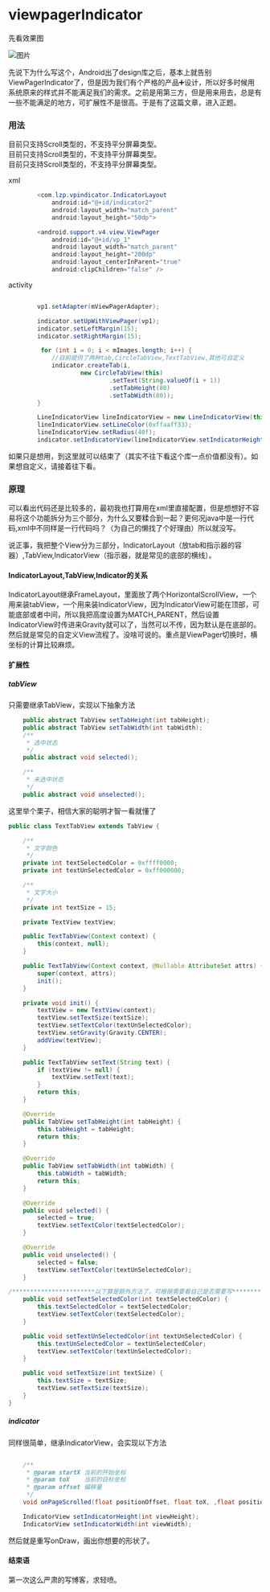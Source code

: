 # viewpagerIndicator

先看效果图

![图片](https://github.com/MoJieBlog/ARouterDemo/blob/master/vpindicator/video/QQ20190312-174647-HD.gif)

先说下为什么写这个，Android出了design库之后，基本上就告别ViewPagerIndicator了，但是因为我们有个严格的产品➕设计，所以好多时候用系统原来的样式并不能满足我们的需求。之前是用第三方，但是用来用去，总是有一些不能满足的地方，可扩展性不是很高。于是有了这篇文章，进入正题。

### 用法
目前只支持Scroll类型的，不支持平分屏幕类型。<br>
目前只支持Scroll类型的，不支持平分屏幕类型。<br>
目前只支持Scroll类型的，不支持平分屏幕类型。<br>

xml
```java
        <com.lzp.vpindicator.IndicatorLayout
            android:id="@+id/indicator2"
            android:layout_width="match_parent"
            android:layout_height="50dp">

        <android.support.v4.view.ViewPager
            android:id="@+id/vp_1"
            android:layout_width="match_parent"
            android:layout_height="200dp"
            android:layout_centerInParent="true"
            android:clipChildren="false" />
```

activity
```java

        vp1.setAdapter(mViewPagerAdapter);

        indicator.setUpWithViewPager(vp1);
        indicator.setLeftMargin(15);
        indicator.setRightMargin(15);

         for (int i = 0; i < mImages.length; i++) {
            //目前提供了两种tab,CircleTabView,TextTabView,其他可自定义
            indicator.createTab(i,
                    new CircleTabView(this)
                            .setText(String.valueOf(i + 1))
                            .setTabHeight(80)
                            .setTabWidth(80));
        }

        LineIndicatorView lineIndicatorView = new LineIndicatorView(this);
        lineIndicatorView.setLineColor(0xffaaff33);
        lineIndicatorView.setRadius(40f);
        indicator.setIndicatorView(lineIndicatorView.setIndicatorHeight(80).setIndicatorWidth(80), Gravity.CENTER);
```
如果只是想用，到这里就可以结束了（其实不往下看这个库一点价值都没有）。如果想自定义，请接着往下看。

### 原理
可以看出代码还是比较多的，最初我也打算用在xml里直接配置，但是想想好不容易将这个功能拆分为三个部分，为什么又要糅合到一起？更何况java中是一行代码,xml中不同样是一行代码吗？（为自己的懒找了个好理由）所以就没写。

说正事，我把整个View分为三部分，IndicatorLayout（放tab和指示器的容器）,TabView,IndicatorView（指示器，就是常见的底部的横线）。
#### IndicatorLayout,TabView,Indicator的关系
IndicatorLayout继承FrameLayout，里面放了两个HorizontalScrollView，一个用来装tabView，一个用来装IndicatorView，因为IndicatorView可能在顶部，可能底部或者中间，所以我把高度设置为MATCH_PARENT，然后设置IndicatorView时传进来Gravity就可以了，当然可以不传，因为默认是在底部的。然后就是常见的自定义View流程了。没啥可说的。重点是ViewPager切换时，横坐标的计算比较麻烦。

#### 扩展性
##### tabView
只需要继承TabView，实现以下抽象方法
```java
    public abstract TabView setTabHeight(int tabHeight);
    public abstract TabView setTabWidth(int tabWidth);
    /**
     * 选中状态
     */
    public abstract void selected();

    /**
     * 未选中状态
     */
    public abstract void unselected();
```

这里举个栗子，相信大家的聪明才智一看就懂了
```java
public class TextTabView extends TabView {

    /**
     * 文字颜色
     */
    private int textSelectedColor = 0xffff0000;
    private int textUnSelectedColor = 0xff000000;

    /**
     * 文字大小
     */
    private int textSize = 15;

    private TextView textView;

    public TextTabView(Context context) {
        this(context, null);
    }

    public TextTabView(Context context, @Nullable AttributeSet attrs) {
        super(context, attrs);
        init();
    }

    private void init() {
        textView = new TextView(context);
        textView.setTextSize(textSize);
        textView.setTextColor(textUnSelectedColor);
        textView.setGravity(Gravity.CENTER);
        addView(textView);
    }

    public TextTabView setText(String text) {
        if (textView != null) {
            textView.setText(text);
        }
        return this;
    }

    @Override
    public TabView setTabHeight(int tabHeight) {
        this.tabHeight = tabHeight;
        return this;
    }

    @Override
    public TabView setTabWidth(int tabWidth) {
        this.tabWidth = tabWidth;
        return this;
    }

    @Override
    public void selected() {
        selected = true;
        textView.setTextColor(textSelectedColor);
    }

    @Override
    public void unselected() {
        selected = false;
        textView.setTextColor(textUnSelectedColor);
    }

/***********************以下算是额外方法了，可根据需要看自己是否需要写***************************/
    public void setTextSelectedColor(int textSelectedColor) {
        this.textSelectedColor = textSelectedColor;
        textView.setTextColor(textSelectedColor);
    }

    public void setTextUnSelectedColor(int textUnSelectedColor) {
        this.textUnSelectedColor = textUnSelectedColor;
        textView.setTextColor(textUnSelectedColor);
    }

    public void setTextSize(int textSize) {
        this.textSize = textSize;
        textView.setTextSize(textSize);
    }
}
```
##### indicator
同样很简单，继承IndicatorView，会实现以下方法
```java

    /**
     * @param startX 当前的开始坐标
     * @param toX    当前的目标坐标
     * @param offset 偏移量
     */
    void onPageScrolled(float positionOffset, float toX, ,float positionOffset);

    IndicatorView setIndicatorHeight(int viewHeight);
    IndicatorView setIndicatorWidth(int viewWidth);
```
然后就是重写onDraw，画出你想要的形状了。

#### 结束语
第一次这么严肃的写博客，求轻喷。

